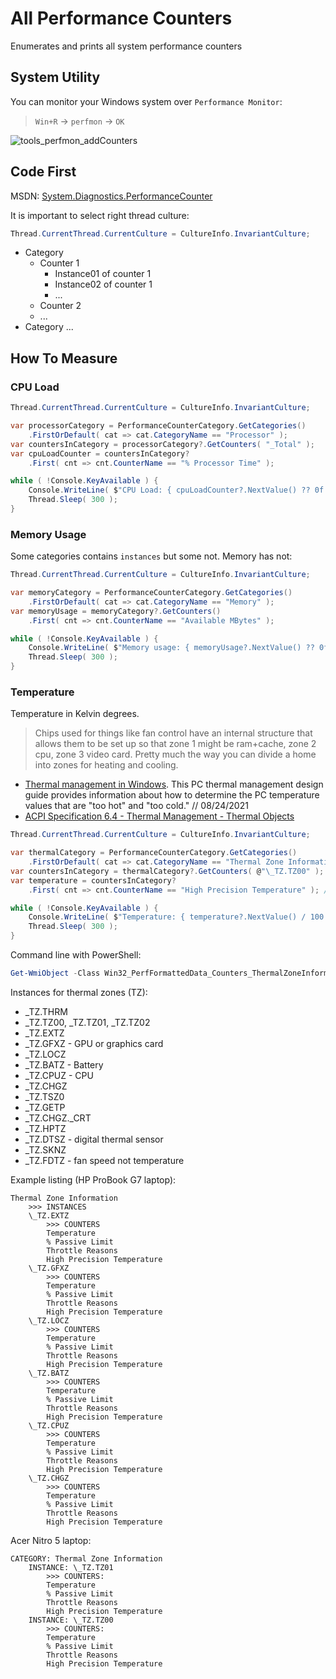 # All Performance Counters

Enumerates and prints all system performance counters

## System Utility

You can monitor your Windows system over `Performance Monitor`:

> `Win+R` &rarr; `perfmon` &rarr; `OK`

![tools_perfmon_addCounters](https://user-images.githubusercontent.com/11328666/152036463-2d7cb2ae-4ef5-40ad-a990-5ffec048bf44.png)

## Code First

MSDN: [System.Diagnostics.PerformanceCounter](https://docs.microsoft.com/en-us/dotnet/api/system.diagnostics.performancecounter?view=dotnet-plat-ext-6.0)

It is important to select right thread culture:

```c#
Thread.CurrentThread.CurrentCulture = CultureInfo.InvariantCulture;
```

- Category
  - Counter 1
    - Instance01 of counter 1
    - Instance02 of counter 1
    - ...
  - Counter 2
  - ...
- Category ...

## How To Measure

### CPU Load

```c#
Thread.CurrentThread.CurrentCulture = CultureInfo.InvariantCulture;

var processorCategory = PerformanceCounterCategory.GetCategories()
    .FirstOrDefault( cat => cat.CategoryName == "Processor" );
var countersInCategory = processorCategory?.GetCounters( "_Total" );
var cpuLoadCounter = countersInCategory?
    .First( cnt => cnt.CounterName == "% Processor Time" );

while ( !Console.KeyAvailable ) {
    Console.WriteLine( $"CPU Load: { cpuLoadCounter?.NextValue() ?? 0f }" );
    Thread.Sleep( 300 );
}
```

### Memory Usage

Some categories contains `instances` but some not. Memory has not:

```c#
Thread.CurrentThread.CurrentCulture = CultureInfo.InvariantCulture;

var memoryCategory = PerformanceCounterCategory.GetCategories()
    .FirstOrDefault( cat => cat.CategoryName == "Memory" );
var memoryUsage = memoryCategory?.GetCounters()
    .First( cnt => cnt.CounterName == "Available MBytes" );

while ( !Console.KeyAvailable ) {
    Console.WriteLine( $"Memory usage: { memoryUsage?.NextValue() ?? 0f } MBytes" );
    Thread.Sleep( 300 );
}
```

### Temperature

Temperature in Kelvin degrees.

> Chips used for things like fan control have an internal structure that allows them to be set up so that zone 1 might be ram+cache, zone 2 cpu, zone 3 video card. Pretty much the way you can divide a home into zones for heating and cooling.

- [Thermal management in Windows](https://docs.microsoft.com/en-us/windows-hardware/design/device-experiences/design-guide). This PC thermal management design guide provides information about how to determine the PC temperature values that are "too hot" and "too cold." // 08/24/2021
- [ACPI Specification 6.4 - Thermal Management - Thermal Objects](https://uefi.org/specs/ACPI/6.4/11_Thermal_Management/thermal-objects.html?highlight=tzd)

```c#
Thread.CurrentThread.CurrentCulture = CultureInfo.InvariantCulture;

var thermalCategory = PerformanceCounterCategory.GetCategories()
    .FirstOrDefault( cat => cat.CategoryName == "Thermal Zone Information" );
var countersInCategory = thermalCategory?.GetCounters( @"\_TZ.TZ00" );
var temperature = countersInCategory?
    .First( cnt => cnt.CounterName == "High Precision Temperature" ); // "Temperature"

while ( !Console.KeyAvailable ) {
    Console.WriteLine( $"Temperature: { temperature?.NextValue() / 100 ?? 0f } *C" );
    Thread.Sleep( 300 );
}
```

Command line with PowerShell:

```powershell
Get-WmiObject -Class Win32_PerfFormattedData_Counters_ThermalZoneInformation |Select-Object Name,Temperature
```

Instances for thermal zones (TZ):

- \_TZ.THRM
- \_TZ.TZ00, \_TZ.TZ01, \_TZ.TZ02
- \_TZ.EXTZ
- \_TZ.GFXZ - GPU or graphics card
- \_TZ.LOCZ
- \_TZ.BATZ - Battery
- \_TZ.CPUZ - CPU
- \_TZ.CHGZ
- \_TZ.TSZ0
- \_TZ.GETP
- \_TZ.CHGZ._CRT
- \_TZ.HPTZ
- \_TZ.DTSZ - digital thermal sensor
- \_TZ.SKNZ
- \_TZ.FDTZ - fan speed not temperature

Example listing (HP ProBook G7 laptop):

```plain
Thermal Zone Information
    >>> INSTANCES
    \_TZ.EXTZ
        >>> COUNTERS
        Temperature
        % Passive Limit
        Throttle Reasons
        High Precision Temperature
    \_TZ.GFXZ
        >>> COUNTERS
        Temperature
        % Passive Limit
        Throttle Reasons
        High Precision Temperature
    \_TZ.LOCZ
        >>> COUNTERS
        Temperature
        % Passive Limit
        Throttle Reasons
        High Precision Temperature
    \_TZ.BATZ
        >>> COUNTERS
        Temperature
        % Passive Limit
        Throttle Reasons
        High Precision Temperature
    \_TZ.CPUZ
        >>> COUNTERS
        Temperature
        % Passive Limit
        Throttle Reasons
        High Precision Temperature
    \_TZ.CHGZ
        >>> COUNTERS
        Temperature
        % Passive Limit
        Throttle Reasons
        High Precision Temperature
```

Acer Nitro 5 laptop:

```plain
CATEGORY: Thermal Zone Information
    INSTANCE: \_TZ.TZ01
        >>> COUNTERS:
        Temperature
        % Passive Limit
        Throttle Reasons
        High Precision Temperature
    INSTANCE: \_TZ.TZ00
        >>> COUNTERS:
        Temperature
        % Passive Limit
        Throttle Reasons
        High Precision Temperature
```
